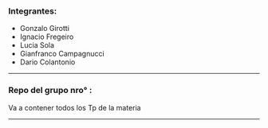 ### Integrantes:
- Gonzalo Girotti
- Ignacio Fregeiro
- Lucia Sola
- Gianfranco Campagnucci
- Dario Colantonio
***
### Repo del grupo nro° :
Va a contener todos los Tp de la materia 
***
